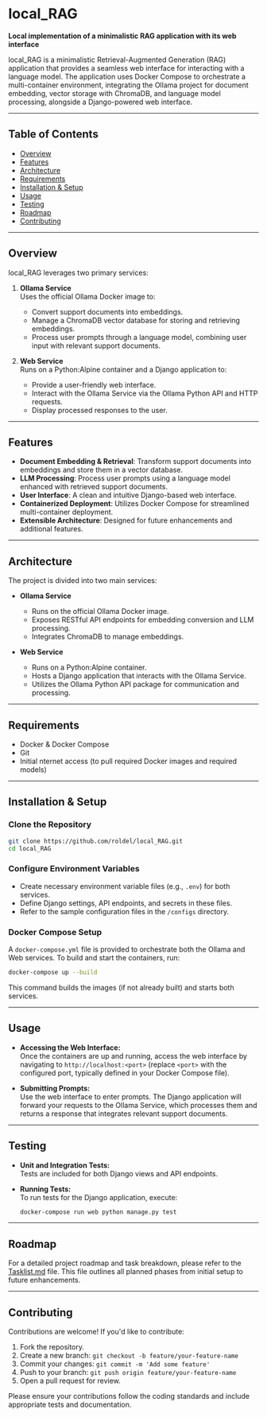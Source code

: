 # local_RAG

**Local implementation of a minimalistic RAG application with its web interface**

local_RAG is a minimalistic Retrieval-Augmented Generation (RAG) application that provides a seamless web interface for interacting with a language model. The application uses Docker Compose to orchestrate a multi-container environment, integrating the Ollama project for document embedding, vector storage with ChromaDB, and language model processing, alongside a Django-powered web interface.

---

## Table of Contents

- [Overview](#overview)
- [Features](#features)
- [Architecture](#architecture)
- [Requirements](#requirements)
- [Installation & Setup](#installation--setup)
- [Usage](#usage)
- [Testing](#testing)
- [Roadmap](#roadmap)
- [Contributing](#contributing)


---

## Overview

local_RAG leverages two primary services:

1. **Ollama Service**  
   Uses the official Ollama Docker image to:
   - Convert support documents into embeddings.
   - Manage a ChromaDB vector database for storing and retrieving embeddings.
   - Process user prompts through a language model, combining user input with relevant support documents.

2. **Web Service**  
   Runs on a Python:Alpine container and a Django application to:
   - Provide a user-friendly web interface.
   - Interact with the Ollama Service via the Ollama Python API and HTTP requests.
   - Display processed responses to the user.

---

## Features

- **Document Embedding & Retrieval**: Transform support documents into embeddings and store them in a vector database.
- **LLM Processing**: Process user prompts using a language model enhanced with retrieved support documents.
- **User Interface**: A clean and intuitive Django-based web interface.
- **Containerized Deployment**: Utilizes Docker Compose for streamlined multi-container deployment.
- **Extensible Architecture**: Designed for future enhancements and additional features.

---

## Architecture

The project is divided into two main services:

- **Ollama Service**  
  - Runs on the official Ollama Docker image.
  - Exposes RESTful API endpoints for embedding conversion and LLM processing.
  - Integrates ChromaDB to manage embeddings.

- **Web Service**  
  - Runs on a Python:Alpine container.
  - Hosts a Django application that interacts with the Ollama Service.
  - Utilizes the Ollama Python API package for communication and processing.

---

## Requirements

- Docker & Docker Compose
- Git
- Initial nternet access (to pull required Docker images and required models)

---

## Installation & Setup

### Clone the Repository

```bash
git clone https://github.com/roldel/local_RAG.git
cd local_RAG
```

### Configure Environment Variables

- Create necessary environment variable files (e.g., `.env`) for both services.
- Define Django settings, API endpoints, and secrets in these files.
- Refer to the sample configuration files in the `/configs` directory.

### Docker Compose Setup

A `docker-compose.yml` file is provided to orchestrate both the Ollama and Web services. To build and start the containers, run:

```bash
docker-compose up --build
```

This command builds the images (if not already built) and starts both services.

---

## Usage

- **Accessing the Web Interface:**  
  Once the containers are up and running, access the web interface by navigating to `http://localhost:<port>` (replace `<port>` with the configured port, typically defined in your Docker Compose file).

- **Submitting Prompts:**  
  Use the web interface to enter prompts. The Django application will forward your requests to the Ollama Service, which processes them and returns a response that integrates relevant support documents.

---

## Testing

- **Unit and Integration Tests:**  
  Tests are included for both Django views and API endpoints.
  
- **Running Tests:**  
  To run tests for the Django application, execute:

  ```bash
  docker-compose run web python manage.py test
  ```

---

## Roadmap

For a detailed project roadmap and task breakdown, please refer to the [Tasklist.md](./Tasklist.md) file. This file outlines all planned phases from initial setup to future enhancements.

---

## Contributing

Contributions are welcome! If you'd like to contribute:
1. Fork the repository.
2. Create a new branch: `git checkout -b feature/your-feature-name`
3. Commit your changes: `git commit -m 'Add some feature'`
4. Push to your branch: `git push origin feature/your-feature-name`
5. Open a pull request for review.

Please ensure your contributions follow the coding standards and include appropriate tests and documentation.

